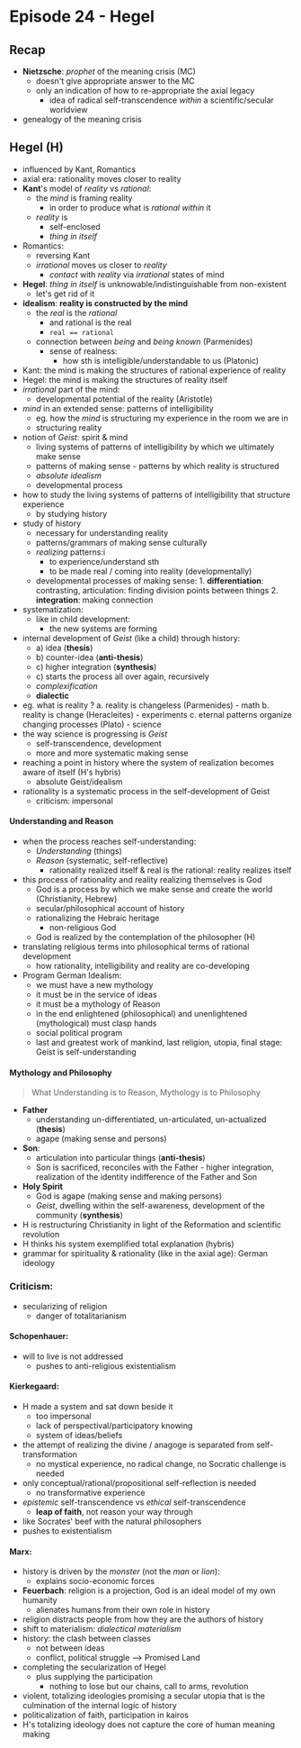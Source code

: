 # Episode 24 - Hegel

## Recap

+ **Nietzsche**: *prophet* of the meaning crisis (MC)
    + doesn't give appropriate answer to the MC
    + only an indication of how to re-appropriate the axial legacy
        + idea of radical self-transcendence *within* a scientific/secular worldview
+ genealogy of the meaning crisis

## Hegel (H)

+ influenced by Kant, Romantics
+ axial era: rationality moves closer to reality
+ **Kant**'s model of *reality* vs *rational*:
    + the *mind* is framing reality
        + in order to produce what is *rational* *within* it
    + *reality* is
        + self-enclosed
        + *thing in itself*
+ Romantics:
    + reversing Kant
    + *irrational* moves us closer to *reality*
        + *contact* with *reality* via *irrational* states of mind
+ **Hegel**: *thing in itself* is unknowable/indistinguishable from non-existent
    + let's get rid of it
+ __idealism__: **reality is constructed by the mind**
    + the *real* is the *rational*
        + and rational is the real
        + `real == rational`
    + connection between *being* and *being known* (Parmenides)
        + sense of realness:
            + how sth is intelligible/understandable to us (Platonic)
+ Kant: the mind is making the structures of rational experience of reality
+ Hegel: the mind is making the structures of reality itself
+ *irrational* part of the mind:
    + developmental potential of the reality (Aristotle)
+ *mind* in an extended sense: patterns of intelligibility
    + eg. how the *mind* is structuring my experience in the room we are in
    + structuring reality
+ notion of *Geist*: spirit & mind
    + living systems of patterns of intelligibility by which we ultimately make sense
    + patterns of making sense `~` patterns by which reality is structured
    + *absolute idealism*
    + developmental process
+ how to study the living systems of patterns of intelligibility that structure experience
    + by studying history
+ study of history
    + necessary for understanding reality
    + patterns/grammars of making sense culturally
    + *realizing* patterns:i
        + to experience/understand sth
        + to be made real / coming into reality (developmentally)
    + developmental processes of making sense:
          1. __differentiation__: contrasting, articulation: finding division points between things
          2. __integration__: making connection
+ systematization:
    + like in child development:
        + the new systems are forming
+ internal development of *Geist* (like a child) through history:
     + a) idea (**thesis**) 
     + b) counter-idea (**anti-thesis**)
     + c) higher integration (**synthesis**)
     + c) starts the process all over again, recursively
     + *complexification*
     + **dialectic**
+ eg. what is reality ?
    a. reality is changeless (Parmenides) - math
    b. reality is change (Heracleites) - experiments
    c. eternal patterns organize changing processes (Plato) - science
+ the way science is progressing is *Geist*
   + self-transcendence, development
   + more and more systematic making sense
+ reaching a point in history where the system of realization becomes aware of itself (H's hybris)
    + absolute Geist/idealism
+ rationality is a systematic process in the self-development of Geist
    + criticism: impersonal

#### Understanding and Reason

+ when the process reaches self-understanding:
    + *Understanding* (things)
    + *Reason* (systematic, self-reflective)
        + rationality realized itself & real is the rational: reality realizes itself
+ this process of rationality and reality realizing themselves is God
    + God is a process by which we make sense and create the world (Christianity, Hebrew)
    + secular/philosophical account of history
    + rationalizing the Hebraic heritage
        + non-religious God
    + God is realized by the contemplation of the philosopher (H)
+ translating religious terms into philosophical terms of rational development
    + how rationality, intelligibility and reality are co-developing
+ Program German Idealism:
    + we must have a new mythology
    + it must be in the service of ideas
    + it must be a mythology of Reason
    + in the end enlightened (philosophical) and unenlightened (mythological) must clasp hands
    + social political program
    + last and greatest work of mankind, last religion, utopia, final stage: Geist is self-understanding

#### Mythology and Philosophy

> What Understanding is to Reason, Mythology is to Philosophy

+ __Father__
    + understanding un-differentiated, un-articulated, un-actualized (**thesis**)
    + agape (making sense and persons)
+ __Son__:
    + articulation into particular things (**anti-thesis**)
    + Son is sacrificed, reconciles with the Father - higher integration, realization of the identity indifference of the Father and Son
+ __Holy Spirit__
    + God is agape (making sense and making persons)
    + *Geist*, dwelling within the self-awareness, development of the community (**synthesis**)
+ H is restructuring Christianity in light of the Reformation and scientific revolution
+ H thinks his system exemplified total explanation (hybris)
+ grammar for spirituality & rationality (like in the axial age): German ideology

### Criticism:

+ secularizing of religion
    + danger of totalitarianism

#### Schopenhauer:

+ will to live is not addressed 
   + pushes to anti-religious existentialism

#### Kierkegaard: 

+ H made a system and sat down beside it
    + too impersonal
    + lack of perspectival/participatory knowing
    + system of ideas/beliefs
+ the attempt of realizing the divine / anagoge is separated from self-transformation
    + no mystical experience, no radical change, no Socratic challenge is needed
+ only conceptual/rational/propositional self-reflection is needed
    + no transformative experience
+ *epistemic* self-transcendence vs *ethical* self-transcendence
    + **leap of faith**, not reason your way through
+ like Socrates' beef with the natural philosophers
+ pushes to existentialism

#### Marx:

+ history is driven by the *monster* (not the *man* or *lion*):
    + explains socio-economic forces
+ **Feuerbach**: religion is a projection, God is an ideal model of my own humanity
    + alienates humans from their own role in history
+ religion distracts people from how they are the authors of history
+ shift to materialism: *dialectical materialism*
+ history: the clash between classes
    + not between ideas
    + conflict, political struggle --> Promised Land
+ completing the secularization of Hegel
    + plus supplying the participation
        + nothing to lose but our chains, call to arms, revolution
+ violent, totalizing ideologies promising a secular utopia that is the culmination of the internal logic of history
+ politicalization of faith, participation in kairos
+ H's totalizing ideology does not capture the core of human meaning making
